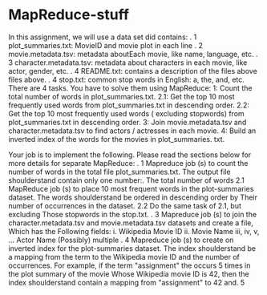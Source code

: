 # MapReduce-stuff
In this assignment, we will use a data set did contains: 
. 1 plot_summaries.txt: MovieID and movie plot in each line 
. 2 movie.metadata.tsv: metadata aboutEach movie, like name, language, etc. 
. 3 character.metadata.tsv: metadata about characters in each movie, like actor, gender, etc. 
. 4 README.txt: contains a description of the files above files above. 
. 4 stop.txt: common stop words in English: a, the, and, etc. There are 4 tasks. You have to solve them using MapReduce: 1: Count the total number of words in plot_summaries.txt. 2.1: Get the top 10 most frequently used words from plot_summaries.txt in descending order. 2.2: Get the top 10 most frequently used words ( excluding stopwords) from plot_summaries.txt in descending order. 3: Join movie.metadata.tsv and character.metadata.tsv to find actors / actresses in each movie. 4: Build an inverted index of the words for the movies in plot_summaries. txt.

Your job is to implement the following. Please read the sections below for more details for separate MapReduce: . 1 Mapreduce job (s) to count the number of words in the total file plot_summaries.txt. The output file shoulderstand contain only one number:. The total number of words 2.1 MapReduce job (s) to place 10 most frequent words in the plot-summaries dataset. The words shoulderstand be ordered in descending order by Their number of occurrences in the dataset. 2.2 Do the same task of 2.1, but excluding Those stopwords in the stop.txt. . 3 Mapreduce job (s) to join the character.metadata.tsv and movie.metadata.tsv datasets and create a file, Which has the Following fields: i. Wikipedia Movie ID ii. Movie Name iii, iv, v, ... Actor Name (Possibly) multiple . 4 Mapreduce job (s) to create on inverted index for the plot-summaries dataset. The index shoulderstand be a mapping from the term to the Wikipedia movie ID and the number of occurrences. For example, if the term "assignment" the occurs 5 times in the plot summary of the movie Whose Wikipedia movie ID is 42, then the index shoulderstand contain a mapping from "assignment" to 42 and. 5

